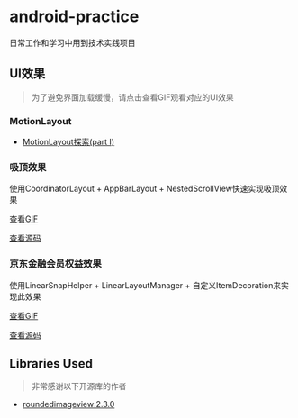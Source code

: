 # android-practice
日常工作和学习中用到技术实践项目

## UI效果

> 为了避免界面加载缓慢，请点击查看GIF观看对应的UI效果

### MotionLayout

- [MotionLayout探索(part Ⅰ)](https://www.itzhouyang.com/post/explore_motion_layout_part1.html)

### 吸顶效果

使用CoordinatorLayout + AppBarLayout + NestedScrollView快速实现吸顶效果

[查看GIF](https://tva1.sinaimg.cn/large/006y8mN6ly1g9bb19ruu9g30dc0qekjl.gif)

[查看源码](https://github.com/zhouyang-cn/android-practice/blob/master/app/src/main/res/layout/fragment_coordinator_layout.xml)

### 京东金融会员权益效果

使用LinearSnapHelper + LinearLayoutManager + 自定义ItemDecoration来实现此效果

[查看GIF](https://tva1.sinaimg.cn/large/006y8mN6ly1g9bhff734eg30dc0qeb29.gif)

[查看源码](https://github.com/zhouyang-cn/android-practice/blob/master/app/src/main/java/com/itzy/practice/design/viprights/SnapHelperFragment.kt)

## Libraries Used

> 非常感谢以下开源库的作者

- [roundedimageview:2.3.0](https://github.com/vinc3m1/RoundedImageView)
